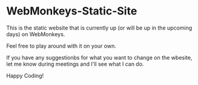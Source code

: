 # WebMonkeys-Static-Site

This is the static website that is currently up (or will be up in the upcoming days) on WebMonkeys.

Feel free to play around with it on your own. 

If you have any suggestionbs for what you want to change on the wbesite, let me know during meetings and I'll see what I can do.

Happy Coding!
